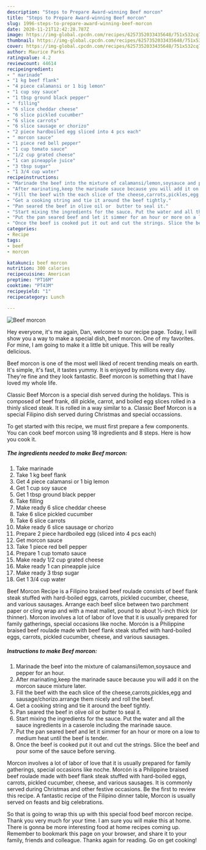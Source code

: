 ```yaml
---
description: "Steps to Prepare Award-winning Beef morcon"
title: "Steps to Prepare Award-winning Beef morcon"
slug: 1996-steps-to-prepare-award-winning-beef-morcon
date: 2020-11-21T12:42:28.787Z
image: https://img-global.cpcdn.com/recipes/6257352033435648/751x532cq70/beef-morcon-recipe-main-photo.jpg
thumbnail: https://img-global.cpcdn.com/recipes/6257352033435648/751x532cq70/beef-morcon-recipe-main-photo.jpg
cover: https://img-global.cpcdn.com/recipes/6257352033435648/751x532cq70/beef-morcon-recipe-main-photo.jpg
author: Maurice Parks
ratingvalue: 4.2
reviewcount: 44614
recipeingredient:
- " marinade"
- "1 kg beef flank"
- "4 piece calamansi or 1 big lemon"
- "1 cup soy sauce"
- "1 tbsp ground black pepper"
- " filling"
- "6 slice cheddar cheese"
- "6 slice pickled cucumber"
- "6 slice carrots"
- "6 slice sausage or chorizo"
- "2 piece hardboiled egg sliced into 4 pcs each"
- " morcon sauce"
- "1 piece red bell pepper"
- "1 cup tomato sauce"
- "1/2 cup grated cheese"
- "1 can pineapple juice"
- "3 tbsp sugar"
- "1 3/4 cup water"
recipeinstructions:
- "Marinade the beef into the mixture of calamansi/lemon,soysauce and pepper for an hour."
- "After marinating,keep the marinade sauce because you will add it on the morcon sauce mixture later."
- "Fill the beef with the each slice of the cheese,carrots,pickles,egg and sausage/chorizo.arrange them nicely and roll the beef."
- "Get a cooking string and tie it around the beef tightly."
- "Pan seared the beef in olive oil or  butter to seal it."
- "Start mixing the ingredients for the sauce. Put the water and all the sauce ingredients in a caserole including the marinade sauce."
- "Put the pan seared beef and let it simmer for an hour or more on a low to medium heat until the beef is tender."
- "Once the beef is cooked put it out and cut the strings. Slice the beef and pour some of the sauce before serving."
categories:
- Recipe
tags:
- beef
- morcon

katakunci: beef morcon 
nutrition: 300 calories
recipecuisine: American
preptime: "PT16M"
cooktime: "PT43M"
recipeyield: "1"
recipecategory: Lunch

---
```



![Beef morcon](https://img-global.cpcdn.com/recipes/6257352033435648/751x532cq70/beef-morcon-recipe-main-photo.jpg)

Hey everyone, it's me again, Dan, welcome to our recipe page. Today, I will show you a way to make a special dish, beef morcon. One of my favorites. For mine, I am going to make it a little bit unique. This will be really delicious.

Beef morcon is one of the most well liked of recent trending meals on earth. It's simple, it's fast, it tastes yummy. It is enjoyed by millions every day. They're fine and they look fantastic. Beef morcon is something that I have loved my whole life.

Classic Beef Morcon is a special dish served during the holidays. This is composed of beef frank, dill pickle, carrot, and boiled egg slices rolled in a thinly sliced steak. It is rolled in a way similar to a. Classic Beef Morcon is a special Filipino dish served during Christmas and special occassions.


To get started with this recipe, we must first prepare a few components. You can cook beef morcon using 18 ingredients and 8 steps. Here is how you cook it.

<!--inarticleads1-->

##### The ingredients needed to make Beef morcon:

1. Take  marinade
1. Take 1 kg beef flank
1. Get 4 piece calamansi or 1 big lemon
1. Get 1 cup soy sauce
1. Get 1 tbsp ground black pepper
1. Take  filling
1. Make ready 6 slice cheddar cheese
1. Take 6 slice pickled cucumber
1. Take 6 slice carrots
1. Make ready 6 slice sausage or chorizo
1. Prepare 2 piece hardboiled egg (sliced into 4 pcs each)
1. Get  morcon sauce
1. Take 1 piece red bell pepper
1. Prepare 1 cup tomato sauce
1. Make ready 1/2 cup grated cheese
1. Make ready 1 can pineapple juice
1. Make ready 3 tbsp sugar
1. Get 1 3/4 cup water


Beef Morcon Recipe is a Filipino braised beef roulade consists of beef flank steak stuffed with hard-boiled eggs, carrots, pickled cucumber, cheese, and various sausages. Arrange each beef slice between two parchment paper or cling wrap and with a meat mallet, pound to about ½-inch thick (or thinner). Morcon involves a lot of labor of love that it is usually prepared for family gatherings, special occasions like noche. Morcón is a Philippine braised beef roulade made with beef flank steak stuffed with hard-boiled eggs, carrots, pickled cucumber, cheese, and various sausages. 

<!--inarticleads2-->

##### Instructions to make Beef morcon:

1. Marinade the beef into the mixture of calamansi/lemon,soysauce and pepper for an hour.
1. After marinating,keep the marinade sauce because you will add it on the morcon sauce mixture later.
1. Fill the beef with the each slice of the cheese,carrots,pickles,egg and sausage/chorizo.arrange them nicely and roll the beef.
1. Get a cooking string and tie it around the beef tightly.
1. Pan seared the beef in olive oil or  butter to seal it.
1. Start mixing the ingredients for the sauce. Put the water and all the sauce ingredients in a caserole including the marinade sauce.
1. Put the pan seared beef and let it simmer for an hour or more on a low to medium heat until the beef is tender.
1. Once the beef is cooked put it out and cut the strings. Slice the beef and pour some of the sauce before serving.


Morcon involves a lot of labor of love that it is usually prepared for family gatherings, special occasions like noche. Morcón is a Philippine braised beef roulade made with beef flank steak stuffed with hard-boiled eggs, carrots, pickled cucumber, cheese, and various sausages. It is commonly served during Christmas and other festive occasions. Be the first to review this recipe. A fantastic recipe of the Filipino dinner table, Morcon is usually served on feasts and big celebrations. 

So that is going to wrap this up with this special food beef morcon recipe. Thank you very much for your time. I am sure you will make this at home. There is gonna be more interesting food at home recipes coming up. Remember to bookmark this page on your browser, and share it to your family, friends and colleague. Thanks again for reading. Go on get cooking!
